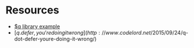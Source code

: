 # Resources
- [$q library example](https://www.youtube.com/watch?v=wA0gZnBI8i4)
- [$q.defer, you're doing it wrong](http://www.codelord.net/2015/09/24/$q-dot-defer-youre-doing-it-wrong/)